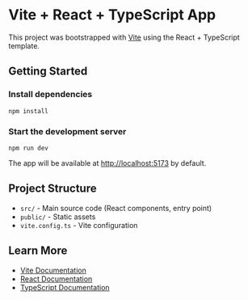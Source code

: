 # Vite + React + TypeScript App

This project was bootstrapped with [Vite](https://vitejs.dev/) using the React + TypeScript template.

## Getting Started

### Install dependencies
```
npm install
```

### Start the development server
```
npm run dev
```

The app will be available at [http://localhost:5173](http://localhost:5173) by default.

## Project Structure
- `src/` - Main source code (React components, entry point)
- `public/` - Static assets
- `vite.config.ts` - Vite configuration

## Learn More
- [Vite Documentation](https://vitejs.dev/)
- [React Documentation](https://react.dev/)
- [TypeScript Documentation](https://www.typescriptlang.org/)

